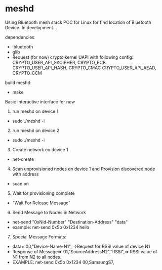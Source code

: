 # meshd
Using Bluetooth mesh stack POC for Linux for find location of Bluetooth Device.
In development...

dependencies:
- lbluetooth
- glib
- Request (for now) crypto kernel UAPI with following config:
CRYPTO_USER_API_SKCIPHER, CRYPTO_ECB
CRYPTO_USER_API_HASH, CRYPTO_CMAC
CRYPTO_USER_API_AEAD, CRYPTO_CCM


build meshd:
- make

Basic interactive interface for now

1. run meshd on device 1
- sudo ./meshd -i

2. run meshd on device 2
- sudo ./meshd -i

3. Create network on device 1
- net-create

4. Scan unprovisioned nodes on device 1 and  Provision discovered node with address
- scan on

5. Wait for provisioning complete
- "Wait For Release Message"

6. Send Message to Nodes in Network
- net-send  "0xNid-Number"  "Destination-Address" "data"
- example:  net-send  0x5b  0x1234  hello

7. Special Message Formats:
- data= 00,"Device-Name-N1",  =>Request for RSSI value of device N1
- Response of  Message=>   01,"SourceAddressN2","RSSI",=> RSSI value of N1 from N2 to all nodes.
- EXAMPLE:  net-send  0x5b  0x1234  00,SamsungS7,
